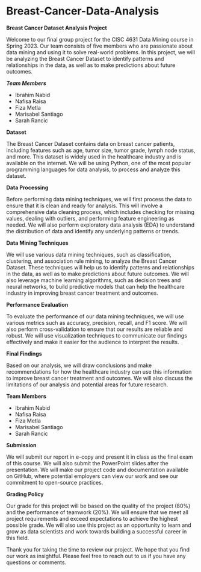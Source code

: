 # Breast-Cancer-Data-Analysis
**Breast Cancer Dataset Analysis Project**

Welcome to our final group project for the CISC 4631 Data Mining course in Spring 2023. Our team consists of five members who are passionate about data mining and using it to solve real-world problems. In this project, we will be analyzing the Breast Cancer Dataset to identify patterns and relationships in the data, as well as to make predictions about future outcomes.

***Team Members***

* Ibrahim Nabid
* Nafisa Raisa
* Fiza Metla
* Marisabel Santiago
* Sarah Rancic

**Dataset**

The Breast Cancer Dataset contains data on breast cancer patients, including features such as age, tumor size, tumor grade, lymph node status, and more. This dataset is widely used in the healthcare industry and is available on the internet. We will be using Python, one of the most popular programming languages for data analysis, to process and analyze this dataset.

**Data Processing**

Before performing data mining techniques, we will first process the data to ensure that it is clean and ready for analysis. This will involve a comprehensive data cleaning process, which includes checking for missing values, dealing with outliers, and performing feature engineering as needed. We will also perform exploratory data analysis (EDA) to understand the distribution of data and identify any underlying patterns or trends.

**Data Mining Techniques**

We will use various data mining techniques, such as classification, clustering, and association rule mining, to analyze the Breast Cancer Dataset. These techniques will help us to identify patterns and relationships in the data, as well as to make predictions about future outcomes. We will also leverage machine learning algorithms, such as decision trees and neural networks, to build predictive models that can help the healthcare industry in improving breast cancer treatment and outcomes.

**Performance Evaluation**

To evaluate the performance of our data mining techniques, we will use various metrics such as accuracy, precision, recall, and F1 score. We will also perform cross-validation to ensure that our results are reliable and robust. We will use visualization techniques to communicate our findings effectively and make it easier for the audience to interpret the results.

**Final Findings**

Based on our analysis, we will draw conclusions and make recommendations for how the healthcare industry can use this information to improve breast cancer treatment and outcomes. We will also discuss the limitations of our analysis and potential areas for future research.

**Team Members**

* Ibrahim Nabid
* Nafisa Raisa
* Fiza Metla
* Marisabel Santiago
* Sarah Rancic

**Submission**

We will submit our report in e-copy and present it in class as the final exam of this course. We will also submit the PowerPoint slides after the presentation. We will make our project code and documentation available on GitHub, where potential employers can view our work and see our commitment to open-source practices.

**Grading Policy**

Our grade for this project will be based on the quality of the project (80%) and the performance of teamwork (20%). We will ensure that we meet all project requirements and exceed expectations to achieve the highest possible grade. We will also use this project as an opportunity to learn and grow as data scientists and work towards building a successful career in this field.

Thank you for taking the time to review our project. We hope that you find our work as insightful. Please feel free to reach out to us if you have any questions or comments.
